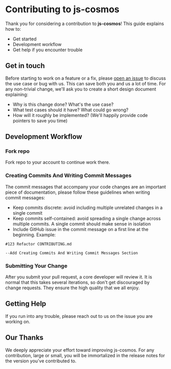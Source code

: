 # Contributing to js-cosmos
Thank you for considering a contribution to **js-cosmos**! This guide explains how to:
* Get started
* Development workflow
* Get help if you encounter trouble


## Get in touch
Before starting to work on a feature or a fix, please [open an issue](https://github.com/cybercongress/js-cosmos/issues/new/choose) to discuss the use case or bug with us. This can
save both you and us a lot of time. For any non-trivial change, we'll ask you to create a short design document explaining:

* Why is this change done? What's the use case?
* What test cases should it have? What could go wrong?
* How will it roughly be implemented? (We'll happily provide code pointers to save you time)


## Development Workflow

### Fork repo
Fork repo to your account to continue work there.

### Creating Commits And Writing Commit Messages
The commit messages that accompany your code changes are an important piece of documentation, please follow these guidelines when writing commit messages:

* Keep commits discrete: avoid including multiple unrelated changes in a single commit
* Keep commits self-contained: avoid spreading a single change across multiple commits. A single commit should make sense in isolation
* Include GitHub issue in the commit message on a first line at the beginning. Example:

```
#123 Refactor CONTRIBUTING.md

--Add Creating Commits And Writing Commit Messages Section
```

### Submitting Your Change
After you submit your pull request, a core developer will review it. It is normal that this takes several
iterations, so don't get discouraged by change requests. They ensure the high quality that we all enjoy.


## Getting Help
If you run into any trouble, please reach out to us on the issue you are working on.


## Our Thanks
We deeply appreciate your effort toward improving js-cosmos. For any contribution, large or small, you will be immortalized
 in the release notes for the version you've contributed to.
